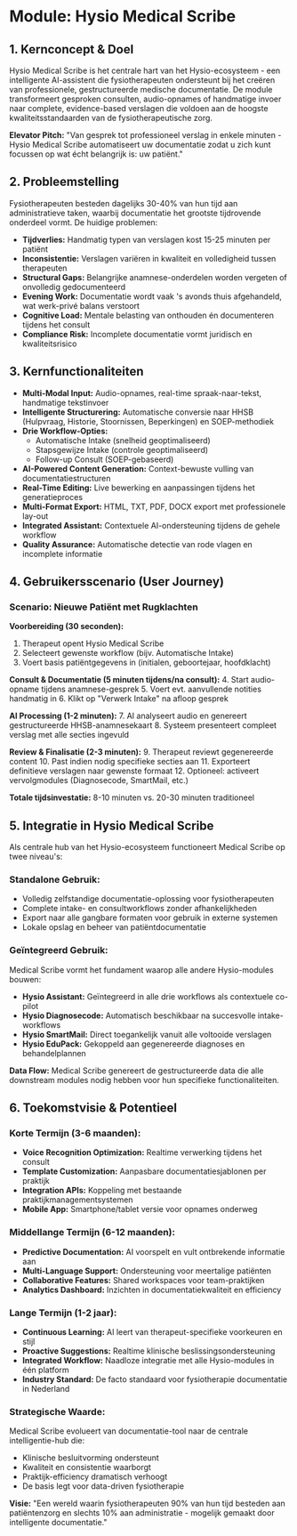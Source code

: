 # Module: Hysio Medical Scribe

## 1. Kernconcept & Doel

Hysio Medical Scribe is het centrale hart van het Hysio-ecosysteem - een intelligente AI-assistent die fysiotherapeuten ondersteunt bij het creëren van professionele, gestructureerde medische documentatie. De module transformeert gesproken consulten, audio-opnames of handmatige invoer naar complete, evidence-based verslagen die voldoen aan de hoogste kwaliteitsstandaarden van de fysiotherapeutische zorg.

**Elevator Pitch:** "Van gesprek tot professioneel verslag in enkele minuten - Hysio Medical Scribe automatiseert uw documentatie zodat u zich kunt focussen op wat écht belangrijk is: uw patiënt."

## 2. Probleemstelling

Fysiotherapeuten besteden dagelijks 30-40% van hun tijd aan administratieve taken, waarbij documentatie het grootste tijdrovende onderdeel vormt. De huidige problemen:

- **Tijdverlies:** Handmatig typen van verslagen kost 15-25 minuten per patiënt
- **Inconsistentie:** Verslagen variëren in kwaliteit en volledigheid tussen therapeuten
- **Structural Gaps:** Belangrijke anamnese-onderdelen worden vergeten of onvolledig gedocumenteerd
- **Evening Work:** Documentatie wordt vaak 's avonds thuis afgehandeld, wat werk-privé balans verstoort
- **Cognitive Load:** Mentale belasting van onthouden én documenteren tijdens het consult
- **Compliance Risk:** Incomplete documentatie vormt juridisch en kwaliteitsrisico

## 3. Kernfunctionaliteiten

- **Multi-Modal Input:** Audio-opnames, real-time spraak-naar-tekst, handmatige tekstinvoer
- **Intelligente Structurering:** Automatische conversie naar HHSB (Hulpvraag, Historie, Stoornissen, Beperkingen) en SOEP-methodiek
- **Drie Workflow-Opties:**
  - Automatische Intake (snelheid geoptimaliseerd)
  - Stapsgewijze Intake (controle geoptimaliseerd)
  - Follow-up Consult (SOEP-gebaseerd)
- **AI-Powered Content Generation:** Context-bewuste vulling van documentatiestructuren
- **Real-Time Editing:** Live bewerking en aanpassingen tijdens het generatieproces
- **Multi-Format Export:** HTML, TXT, PDF, DOCX export met professionele lay-out
- **Integrated Assistant:** Contextuele AI-ondersteuning tijdens de gehele workflow
- **Quality Assurance:** Automatische detectie van rode vlagen en incomplete informatie

## 4. Gebruikersscenario (User Journey)

### Scenario: Nieuwe Patiënt met Rugklachten

**Voorbereiding (30 seconden):**
1. Therapeut opent Hysio Medical Scribe
2. Selecteert gewenste workflow (bijv. Automatische Intake)
3. Voert basis patiëntgegevens in (initialen, geboortejaar, hoofdklacht)

**Consult & Documentatie (5 minuten tijdens/na consult):**
4. Start audio-opname tijdens anamnese-gesprek
5. Voert evt. aanvullende notities handmatig in
6. Klikt op "Verwerk Intake" na afloop gesprek

**AI Processing (1-2 minuten):**
7. AI analyseert audio en genereert gestructureerde HHSB-anamnesekaart
8. Systeem presenteert compleet verslag met alle secties ingevuld

**Review & Finalisatie (2-3 minuten):**
9. Therapeut reviewt gegenereerde content
10. Past indien nodig specifieke secties aan
11. Exporteert definitieve verslagen naar gewenste formaat
12. Optioneel: activeert vervolgmodules (Diagnosecode, SmartMail, etc.)

**Totale tijdsinvestatie:** 8-10 minuten vs. 20-30 minuten traditioneel

## 5. Integratie in Hysio Medical Scribe

Als centrale hub van het Hysio-ecosysteem functioneert Medical Scribe op twee niveau's:

### **Standalone Gebruik:**
- Volledig zelfstandige documentatie-oplossing voor fysiotherapeuten
- Complete intake- en consultworkflows zonder afhankelijkheden
- Export naar alle gangbare formaten voor gebruik in externe systemen
- Lokale opslag en beheer van patiëntdocumentatie

### **Geïntegreerd Gebruik:**
Medical Scribe vormt het fundament waarop alle andere Hysio-modules bouwen:

- **Hysio Assistant:** Geïntegreerd in alle drie workflows als contextuele co-pilot
- **Hysio Diagnosecode:** Automatisch beschikbaar na succesvolle intake-workflows
- **Hysio SmartMail:** Direct toegankelijk vanuit alle voltooide verslagen
- **Hysio EduPack:** Gekoppeld aan gegenereerde diagnoses en behandelplannen

**Data Flow:** Medical Scribe genereert de gestructureerde data die alle downstream modules nodig hebben voor hun specifieke functionaliteiten.

## 6. Toekomstvisie & Potentieel

### **Korte Termijn (3-6 maanden):**
- **Voice Recognition Optimization:** Realtime verwerking tijdens het consult
- **Template Customization:** Aanpasbare documentatiesjablonen per praktijk
- **Integration APIs:** Koppeling met bestaande praktijkmanagementsystemen
- **Mobile App:** Smartphone/tablet versie voor opnames onderweg

### **Middellange Termijn (6-12 maanden):**
- **Predictive Documentation:** AI voorspelt en vult ontbrekende informatie aan
- **Multi-Language Support:** Ondersteuning voor meertalige patiënten
- **Collaborative Features:** Shared workspaces voor team-praktijken
- **Analytics Dashboard:** Inzichten in documentatiekwaliteit en efficiency

### **Lange Termijn (1-2 jaar):**
- **Continuous Learning:** AI leert van therapeut-specifieke voorkeuren en stijl
- **Proactive Suggestions:** Realtime klinische beslissingsondersteuning
- **Integrated Workflow:** Naadloze integratie met alle Hysio-modules in één platform
- **Industry Standard:** De facto standaard voor fysiotherapie documentatie in Nederland

### **Strategische Waarde:**
Medical Scribe evolueert van documentatie-tool naar de centrale intelligentie-hub die:
- Klinische besluitvorming ondersteunt
- Kwaliteit en consistentie waarborgt
- Praktijk-efficiency dramatisch verhoogt
- De basis legt voor data-driven fysiotherapie

**Visie:** "Een wereld waarin fysiotherapeuten 90% van hun tijd besteden aan patiëntenzorg en slechts 10% aan administratie - mogelijk gemaakt door intelligente documentatie."